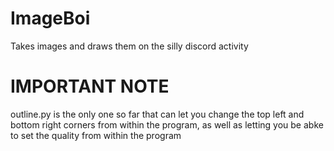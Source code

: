 # ImageBoi
Takes images and draws them on the silly discord activity

# IMPORTANT NOTE
outline.py is the only one so far that can let you change the top left and bottom right corners from within the program, as well as letting you be abke to set the quality from within the program
